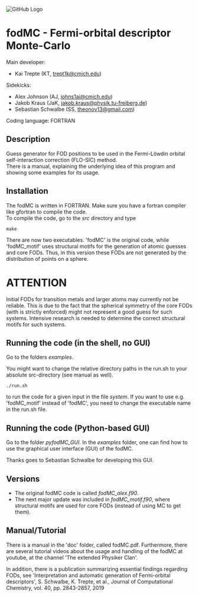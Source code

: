 ![GitHub Logo](images/logo_fodMC.png)

# fodMC - Fermi-orbital descriptor Monte-Carlo 

Main developer:  

*  Kai Trepte (KT, trept1k@cmich.edu)    

Sidekicks:  

* Alex Johnson (AJ, johns1ai@cmich.edu)   
* Jakob Kraus (JaK, jakob.kraus@physik.tu-freiberg.de)   
* Sebastian Schwalbe (SS, theonov13@gmail.com)    

Coding language: FORTRAN   

## Description
   
Guess generator for FOD positions to be used in the Fermi-Löwdin orbital self-interaction correction (FLO-SIC) method.           
There is a manual, explaining the underlying idea of this program and showing some examples for its usage.

## Installation 
The fodMC is written in FORTRAN. Make sure you have a fortran compiler like gfortran to compile the code.  
To compile the code, go to the *src* directory and type   

```compile
make
```

There are now two executables. 'fodMC' is the original code, while 'fodMC_motif' uses structural motifs 
for the generation of atomic guesses and core FODs. Thus, in this version these FODs are not generated 
by the distribution of points on a sphere.

# ATTENTION
Initial FODs for transition metals and larger atoms may currently not be reliable.
This is due to the fact that the spherical symmetry of the core FODs (with is strictly enforced)
might not represent a good guess for such systems. Intensive research is needed to determine the 
correct structural motifs for such systems.


## Running the code (in the shell, no GUI) 

Go to the folders *examples*. 

You might want to change the relative directory paths in the run.sh to your absolute src-directory (see manual as well).                                         
```should work with all shells
./run.sh
```

to run the code for a given input in the file *system*.
If you want to use e.g. 'fodMC_motif' instead of 'fodMC', 
you need to change the executable name in the run.sh file.

## Running the code (Python-based GUI)

Go to the folder *pyfodMC_GUI*.
In the *examples* folder, one can find how to use the graphical user interface (GUI) of the fodMC. 

Thanks goes to Sebastian Schwalbe for developing this GUI.


## Versions
* The original fodMC code is called *fodMC_alex.f90*. 
* The next major update was included in *fodMC_motif.f90*, where structural motifs are used for core FODs (instead of using MC to get them).

## Manual/Tutorial

There is a manual in the 'doc' folder, called fodMC.pdf. 
Furthermore, there are several tutorial videos about the 
usage and handling of the fodMC at youtube, 
at the channel 'The extended Physiker Clan'.

In addition, there is a publication summarizing essential findings regarding FODs, see 
'Interpretation and automatic generation of Fermi-orbital descriptors', S. Schwalbe, K. Trepte, et al., Journal of Computational Chemistry, vol. 40, pp. 2843-2857, 2019
